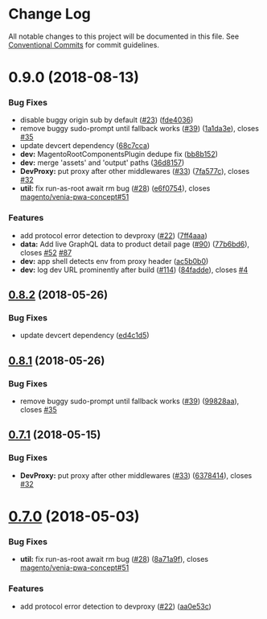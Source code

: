 # Change Log

All notable changes to this project will be documented in this file.
See [Conventional Commits](https://conventionalcommits.org) for commit guidelines.

<a name="0.9.0"></a>
# 0.9.0 (2018-08-13)


### Bug Fixes

* disable buggy origin sub by default ([#23](https://github.com/magento/pwa-studio/issues/23)) ([fde4036](https://github.com/magento/pwa-studio/commit/fde4036))
* remove buggy sudo-prompt until fallback works ([#39](https://github.com/magento/pwa-studio/issues/39)) ([1a1da3e](https://github.com/magento/pwa-studio/commit/1a1da3e)), closes [#35](https://github.com/magento/pwa-studio/issues/35)
* update devcert dependency ([68c7cca](https://github.com/magento/pwa-studio/commit/68c7cca))
* **dev:** MagentoRootComponentsPlugin dedupe fix ([bb8b152](https://github.com/magento/pwa-studio/commit/bb8b152))
* **dev:** merge 'assets' and 'output' paths ([36d8157](https://github.com/magento/pwa-studio/commit/36d8157))
* **DevProxy:** put proxy after other middlewares ([#33](https://github.com/magento/pwa-studio/issues/33)) ([7fa577c](https://github.com/magento/pwa-studio/commit/7fa577c)), closes [#32](https://github.com/magento/pwa-studio/issues/32)
* **util:** fix run-as-root await rm bug ([#28](https://github.com/magento/pwa-studio/issues/28)) ([e6f0754](https://github.com/magento/pwa-studio/commit/e6f0754)), closes [magento/venia-pwa-concept#51](https://github.com/magento/venia-pwa-concept/issues/51)


### Features

* add protocol error detection to devproxy ([#22](https://github.com/magento/pwa-studio/issues/22)) ([7ff4aaa](https://github.com/magento/pwa-studio/commit/7ff4aaa))
* **data:** Add live GraphQL data to product detail page ([#90](https://github.com/magento/pwa-studio/issues/90)) ([77b6bd6](https://github.com/magento/pwa-studio/commit/77b6bd6)), closes [#52](https://github.com/magento/pwa-studio/issues/52) [#87](https://github.com/magento/pwa-studio/issues/87)
* **dev:** app shell detects env from proxy header ([ac5b0b0](https://github.com/magento/pwa-studio/commit/ac5b0b0))
* **dev:** log dev URL prominently after build ([#114](https://github.com/magento/pwa-studio/issues/114)) ([84fadde](https://github.com/magento/pwa-studio/commit/84fadde)), closes [#4](https://github.com/magento/pwa-studio/issues/4)





<a name="0.8.2"></a>
## [0.8.2](https://github.com/magento/pwa-buildpack/compare/v0.8.1...v0.8.2) (2018-05-26)


### Bug Fixes

* update devcert dependency ([ed4c1d5](https://github.com/magento/pwa-buildpack/commit/ed4c1d5))



<a name="0.8.1"></a>
## [0.8.1](https://github.com/magento/pwa-buildpack/compare/v0.7.1...v0.8.1) (2018-05-26)


### Bug Fixes

* remove buggy sudo-prompt until fallback works ([#39](https://github.com/magento/pwa-buildpack/issues/39)) ([99828aa](https://github.com/magento/pwa-buildpack/commit/99828aa)), closes [#35](https://github.com/magento/pwa-buildpack/issues/35)



<a name="0.7.1"></a>
## [0.7.1](https://github.com/magento/pwa-buildpack/compare/v0.7.0...v0.7.1) (2018-05-15)


### Bug Fixes

* **DevProxy:** put proxy after other middlewares ([#33](https://github.com/magento/pwa-buildpack/issues/33)) ([6378414](https://github.com/magento/pwa-buildpack/commit/6378414)), closes [#32](https://github.com/magento/pwa-buildpack/issues/32)



<a name="0.7.0"></a>
# [0.7.0](https://github.com/magento/pwa-buildpack/compare/v0.6.0...v0.7.0) (2018-05-03)


### Bug Fixes

* **util:** fix run-as-root await rm bug ([#28](https://github.com/magento/pwa-buildpack/issues/28)) ([8a71a9f](https://github.com/magento/pwa-buildpack/commit/8a71a9f)), closes [magento/venia-pwa-concept#51](https://github.com/magento/venia-pwa-concept/issues/51)


### Features

* add protocol error detection to devproxy ([#22](https://github.com/magento/pwa-buildpack/issues/22)) ([aa0e53c](https://github.com/magento/pwa-buildpack/commit/aa0e53c))
